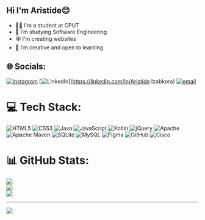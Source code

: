 ## Hi I'm Aristide😊

- 👨‍🎓 I'm a student at CPUT
- 👾 I’m studying Software Engineering 
- 🕸 I'm creating websites 
- 💫 I’m creative and open to learning


## 🌐 Socials:
[![Instagram](https://img.shields.io/badge/Instagram-%23E4405F.svg?logo=Instagram&logoColor=white)](https://instagram.com/itzz_aristide) [![LinkedIn](https://img.shields.io/badge/LinkedIn-%230077B5.svg?logo=linkedin&logoColor=white)](https://linkedin.com/in/Aristide Izabkora) [![email](https://img.shields.io/badge/Email-D14836?logo=gmail&logoColor=white)](mailto:aristidenimrod@gmail.com) 

# 💻 Tech Stack:
![HTML5](https://img.shields.io/badge/html5-%23E34F26.svg?style=for-the-badge&logo=html5&logoColor=white) ![CSS3](https://img.shields.io/badge/css3-%231572B6.svg?style=for-the-badge&logo=css3&logoColor=white) ![Java](https://img.shields.io/badge/java-%23ED8B00.svg?style=for-the-badge&logo=openjdk&logoColor=white) ![JavaScript](https://img.shields.io/badge/javascript-%23323330.svg?style=for-the-badge&logo=javascript&logoColor=%23F7DF1E) ![Kotlin](https://img.shields.io/badge/kotlin-%237F52FF.svg?style=for-the-badge&logo=kotlin&logoColor=white) ![jQuery](https://img.shields.io/badge/jquery-%230769AD.svg?style=for-the-badge&logo=jquery&logoColor=white) ![Apache](https://img.shields.io/badge/apache-%23D42029.svg?style=for-the-badge&logo=apache&logoColor=white) ![Apache Maven](https://img.shields.io/badge/Apache%20Maven-C71A36?style=for-the-badge&logo=Apache%20Maven&logoColor=white) ![SQLite](https://img.shields.io/badge/sqlite-%2307405e.svg?style=for-the-badge&logo=sqlite&logoColor=white) ![MySQL](https://img.shields.io/badge/mysql-4479A1.svg?style=for-the-badge&logo=mysql&logoColor=white) ![Figma](https://img.shields.io/badge/figma-%23F24E1E.svg?style=for-the-badge&logo=figma&logoColor=white) ![GitHub](https://img.shields.io/badge/github-%23121011.svg?style=for-the-badge&logo=github&logoColor=white) ![Cisco](https://img.shields.io/badge/cisco-%23049fd9.svg?style=for-the-badge&logo=cisco&logoColor=black)
# 📊 GitHub Stats:
![](https://github-readme-stats.vercel.app/api?username=Aristide-Izabkora&theme=merko&hide_border=false&include_all_commits=false&count_private=false)<br/>
![](https://nirzak-streak-stats.vercel.app/?user=Aristide-Izabkora&theme=merko&hide_border=false)<br/>
![](https://github-readme-stats.vercel.app/api/top-langs/?username=Aristide-Izabkora&theme=merko&hide_border=false&include_all_commits=false&count_private=false&layout=compact)

---
[![](https://visitcount.itsvg.in/api?id=Aristide-Izabkora&icon=0&color=11)](https://visitcount.itsvg.in)

<!-- Proudly created with GPRM ( https://gprm.itsvg.in ) -->

